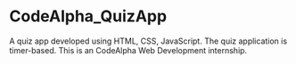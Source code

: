 # CodeAlpha_QuizApp
A quiz app developed using HTML, CSS, JavaScript. The quiz application is timer-based. This is an CodeAlpha Web Development internship.
